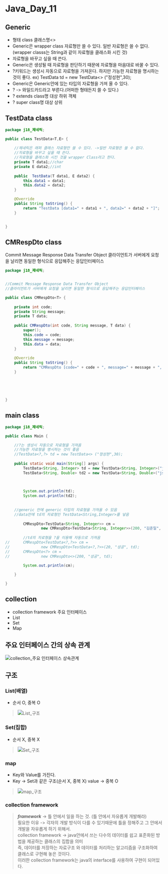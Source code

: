 # Java_Day_11

## Generic
- 형태 class 클래스명<>
- Generic은 wrapper class 자료형만 쓸 수 있다. 일반 자료형은 쓸 수 없다.(wrapper classs는 String과 같이 자료형을 클래스화 시킨 것)
- 자료형을 바꾸고 싶을 때 쓴다.
- Generic은 생성될 때 자료형을 판단하기 때문에 자료형을 마음대로 바꿀 수 있다.
- ?키워드는 생성시 자동으로 자료형을 가져온다. 하지만 가능한 자료형을 명시하는 것이 좋다. ex) TestData<?,?> td = new TestData<> ("정성현",30);
- Generic은 Generic안에 있는 타입의 자료형을 가져 올 수 있다.
- ? -> 와일드카드라고 부른다.(어떠한 형태든지 쓸 수 있다.)
- ? extends class명 대상 하위 객체
- ? super class명 대상 상위 

## TestData class

```java
package j18_제네릭;

public class TestData<T,E> {
	
	//제네릭은 래퍼 클래스 자료형만 쓸 수 있다. ->일반 자료형은 쓸 수 없다.
	//자료형을 바꾸고 싶을 때 쓴다.
	//자료형을 클래스화 시킨 것을 wrapper Class라고 한다.
	private T data1;//char
	private E data2;//int
	
	public  TestData(T data1, E data2) {
		this.data1 = data1;
		this.data2 = data2;
	}

	@Override
	public String toString() {
		return "TestData [data1=" + data1 + ", data2=" + data2 + "]";
	}
	

}

```

## CMRespDto class

Commit Message Response Data Transfer Object
클라이언트가 서버에게 요청을 날리면 동일한 형식으로 응답해주는 응답인터페이스

```java
package j18_제네릭;


//Commit Message Response Data Transfer Object
//클라이언트가 서버에게 요청을 날리면 동일한 형식으로 응답해주는 응답인터페이스

public class CMRespDto<T> {
	
	private int code;
	private String message;
	private T data;
	
	public CMRespDto(int code, String message, T data) {
		super();
		this.code = code;
		this.message = message;
		this.data = data;
	}
	
	@Override
	public String toString() {
		return "CMRespDto [code=" + code + ", message=" + message + ", data=" + data + "]";
	}
	
	
	
	
	
}

```

## main class

``` java
package j18_제네릭;

public class Main {

	//?는 생성시 자동으로 자료형을 가져옴
	//가능한 자료형을 명시하는 것이 좋음
	//TestData<?,?> td = new TestData<> ("정성현",30);
	
	public static void main(String[] args) {
		TestData<String, Integer> td = new TestData<String, Integer>("jsh", 100);
		TestData<String, Double> td2 = new TestData<String, Double>("jsh", 100.05);// 제네릭은 생성될 때 타입을 결정한다.

		
		
		System.out.println(td);
		System.out.println(td2);
		
		
	//generic 안에 generic 타입의 자료형을 가져올 수 있음
	//data안에 td의 자료형인 TestData<String,Integer>를 넣음
		
		CMRespDto<TestData<String, Integer>> cm = 
				new CMRespDto<TestData<String, Integer>>(200, "김준일", td);
	
		//td의 자료형을 ?을 이용해 자동으로 가져옴
//		CMRespDto<TestData<?,?>> cm =
//				new CMRespDto<TestData<?,?>>(20, "성공", td);
//		CMRespDto<?> cm =
//				new CMRespDto<>(200, "성공", td);

		System.out.println(cm);
		
	}

}

```
## collection 

- collection framework 주요 인터페이스
- List
- Set
- Map

## 주요 인터페이스 간의 상속 관계
![collection_주요 인터페이스 상속관계](https://user-images.githubusercontent.com/51119920/212228854-a25b374f-4073-489d-b310-86cc9a6b7f48.png)

## 구조
### List(배열)  
 - 순서 O, 중복 O  

>![List_구조](https://user-images.githubusercontent.com/51119920/212241237-e357c0d9-12e7-4820-9dc5-e310a25033c1.png)


### Set(집합) 
 - 순서 X, 중복 X  
>![Set_구조](https://user-images.githubusercontent.com/51119920/212241276-56680343-bc1d-4464-be4b-0b3150e400a0.png)


### map   
 - Key와 Value를 가진다.
 - Key -> Set과 같은 구조(순서 X, 중복 X) value -> 중복 O
>![map_구조](https://user-images.githubusercontent.com/51119920/212241391-9aab3b91-1efb-47c8-b63c-b0cc3a66c6f9.png)

### collection framework

> ***framework*** -> 틀 안에서 일을 하는 것. (틀 안에서 자유롭게 개발해라)  
필요한 이유 -> 각자의 개발 방식이 다를 수 있기때문에 틀을 정해주고 그 안에서 개발을 자유롭게 하기 위해서.  
collection framework -> java안에서 쓰는 다수의 데이터를 쉽고 표준화된 방법을 제공하는 클래스의 집합을 의미  
즉, 데이터를 저장하는 자료구조 와 데이터를 처리하는 알고리즘을 구조화하여 클래스로 구현해 놓은 것이다.  
이러한 collection framework는 java의 interface를 사용하여 구현이 되어있다.


